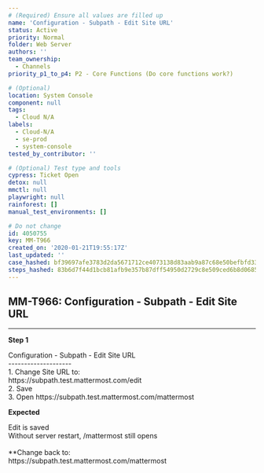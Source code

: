 ```yaml
---
# (Required) Ensure all values are filled up
name: 'Configuration - Subpath - Edit Site URL'
status: Active
priority: Normal
folder: Web Server
authors: ''
team_ownership:
  - Channels
priority_p1_to_p4: P2 - Core Functions (Do core functions work?)

# (Optional)
location: System Console
component: null
tags:
  - Cloud N/A
labels:
  - Cloud-N/A
  - se-prod
  - system-console
tested_by_contributor: ''

# (Optional) Test type and tools
cypress: Ticket Open
detox: null
mmctl: null
playwright: null
rainforest: []
manual_test_environments: []

# Do not change
id: 4050755
key: MM-T966
created_on: '2020-01-21T19:55:17Z'
last_updated: ''
case_hashed: bf39697afe3783d2da5671712ce4073138d83aab9a87c68e50befbfd33e8d179bc81573afac1d05cfc4b57c7c88bd915
steps_hashed: 83b6d7f44d1bcb81afb9e357b87dff54950d2729c8e509ced6b8d0685a2da45a232844d6f725314df57acb0e59e2e24e
---
```


<!-- (Auto-generated) Based on frontmatter's "key" and "name" -->

## MM-T966: Configuration - Subpath - Edit Site URL

---

**Step 1**

Configuration - Subpath - Edit Site URL\
\--------------------\
1\. Change Site URL to:\
https\://subpath.test.mattermost.com/edit\
2\. Save\
3\. Open https\://subpath.test.mattermost.com/mattermost

**Expected**

Edit is saved\
Without server restart, /mattermost still opens\
\
\*\*Change back to:\
https\://subpath.test.mattermost.com/mattermost
